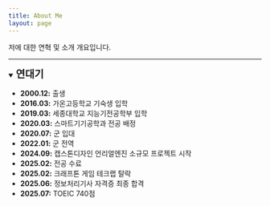 ```yaml
---
title: About Me
layout: page
---
```


저에 대한 연혁 및 소개 개요입니다.

---

<details open markdown="1">
<summary><strong style="font-size: 1.25rem;">연대기</strong></summary>

*   **2000.12:** 출생
*   **2016.03:** 가온고등학교 기숙생 입학
*   **2019.03:** 세종대학교 지능기전공학부 입학
*   **2020.03:** 스마트기기공학과 전공 배정
*   **2020.07:** 군 입대
*   **2022.01:** 군 전역
*   **2024.09:** 캡스톤디자인 언리얼엔진 소규모 프로젝트 시작
*   **2025.02:** 전공 수료
*   **2025.02:** 크래프톤 게임 테크랩 탈락
*   **2025.06:** 정보처리기사 자격증 최종 합격
*   **2025.07:** TOEIC 740점

</details>
